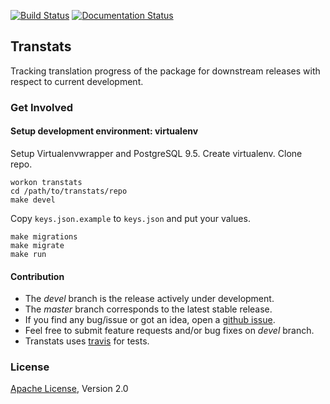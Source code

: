 [![Build Status](https://travis-ci.org/transtats/transtats.svg?branch=master)](https://travis-ci.org/transtats/transtats)
[![Documentation Status](https://readthedocs.org/projects/transtats/badge/?version=latest)](http://transtats.readthedocs.io/en/latest/?badge=latest)

## Transtats

Tracking translation progress of the package for downstream releases with respect to current development.

### Get Involved

#### Setup development environment: virtualenv

Setup Virtualenvwrapper and PostgreSQL 9.5. Create virtualenv. Clone repo.

```shell
workon transtats
cd /path/to/transtats/repo
make devel
```

Copy `keys.json.example` to `keys.json` and put your values.

```shell
make migrations
make migrate
make run
```

#### Contribution

* The *devel* branch is the release actively under development.
* The *master* branch corresponds to the latest stable release.
* If you find any bug/issue or got an idea, open a [github issue](https://github.com/transtats/transtats/issues/new).
* Feel free to submit feature requests and/or bug fixes on *devel* branch.
* Transtats uses [travis](https://travis-ci.org/transtats/transtats) for tests.


### License

[Apache License](http://www.apache.org/licenses/LICENSE-2.0), Version 2.0
